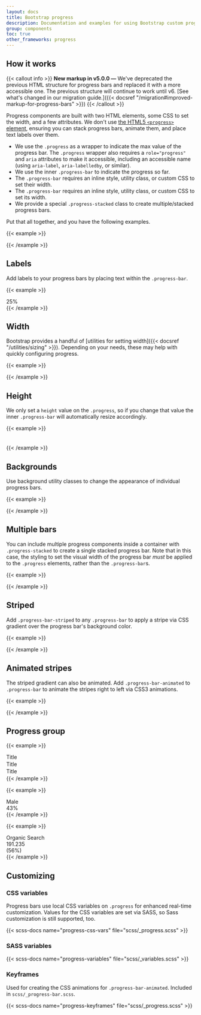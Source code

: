 ```yaml
---
layout: docs
title: Bootstrap progress
description: Documentation and examples for using Bootstrap custom progress bars featuring support for stacked bars, animated backgrounds, and text labels.
group: components
toc: true
other_frameworks: progress
---
```


## How it works

{{< callout info >}}
**New markup in v5.0.0 —** We've deprecated the previous HTML structure for progress bars and replaced it with a more accessible one. The previous structure will continue to work until v6. [See what's changed in our migration guide.]({{< docsref "/migration#improved-markup-for-progress-bars" >}})
{{< /callout >}}

Progress components are built with two HTML elements, some CSS to set the width, and a few attributes. We don't use [the HTML5 `<progress>` element](https://developer.mozilla.org/en-US/docs/Web/HTML/Element/progress), ensuring you can stack progress bars, animate them, and place text labels over them.

- We use the `.progress` as a wrapper to indicate the max value of the progress bar. The `.progress` wrapper also requires a `role="progress"` and `aria` attributes to make it accessible, including an accessible name (using `aria-label`, `aria-labelledby`, or similar).
- We use the inner `.progress-bar` to indicate the progress so far.
- The `.progress-bar` requires an inline style, utility class, or custom CSS to set their width.
- The `.progress-bar` requires an inline style, utility class, or custom CSS to set its width.
- We provide a special `.progress-stacked` class to create multiple/stacked progress bars.

Put that all together, and you have the following examples.

{{< example >}}
<div class="progress" role="progressbar" aria-label="Basic example" aria-valuenow="0" aria-valuemin="0" aria-valuemax="100">
  <div class="progress-bar" style="width: 0%"></div>
</div>
<div class="progress" role="progressbar" aria-label="Basic example" aria-valuenow="25" aria-valuemin="0" aria-valuemax="100">
  <div class="progress-bar" style="width: 25%"></div>
</div>
<div class="progress" role="progressbar" aria-label="Basic example" aria-valuenow="50" aria-valuemin="0" aria-valuemax="100">
  <div class="progress-bar" style="width: 50%"></div>
</div>
<div class="progress" role="progressbar" aria-label="Basic example" aria-valuenow="75" aria-valuemin="0" aria-valuemax="100">
  <div class="progress-bar" style="width: 75%"></div>
</div>
<div class="progress" role="progressbar" aria-label="Basic example" aria-valuenow="100" aria-valuemin="0" aria-valuemax="100">
  <div class="progress-bar" style="width: 100%"></div>
</div>
{{< /example >}}

## Labels

Add labels to your progress bars by placing text within the `.progress-bar`.

{{< example >}}
<div class="progress" role="progressbar" aria-label="Example with label" aria-valuenow="25" aria-valuemin="0" aria-valuemax="100">
  <div class="progress-bar" style="width: 25%">25%</div>
</div>
{{< /example >}}

## Width

Bootstrap provides a handful of [utilities for setting width]({{< docsref "/utilities/sizing" >}}). Depending on your needs, these may help with quickly configuring progress.

{{< example >}}
<div class="progress" role="progressbar" aria-label="Basic example" aria-valuenow="75" aria-valuemin="0" aria-valuemax="100">
  <div class="progress-bar w-75"></div>
</div>
{{< /example >}}

## Height

We only set a `height` value on the `.progress`, so if you change that value the inner `.progress-bar` will automatically resize accordingly.

{{< example >}}
<div class="progress"  role="progressbar" aria-label="Example 1px high" aria-valuenow="25" aria-valuemin="0" aria-valuemax="100" style="height: 1px">
  <div class="progress-bar" style="width: 25%"></div>
</div>
<div class="progress" role="progressbar" aria-label="Example 20px high" aria-valuenow="25" aria-valuemin="0" aria-valuemax="100" style="height: 20px">
  <div class="progress-bar" style="width: 25%"></div>
</div>
{{< /example >}}

## Backgrounds

Use background utility classes to change the appearance of individual progress bars.

{{< example >}}
<div class="progress" role="progressbar" aria-label="Success example" aria-valuenow="25" aria-valuemin="0" aria-valuemax="100">
  <div class="progress-bar bg-success" style="width: 25%"></div>
</div>
<div class="progress" role="progressbar" aria-label="Info example" aria-valuenow="50" aria-valuemin="0" aria-valuemax="100">
  <div class="progress-bar bg-info" style="width: 50%"></div>
</div>
<div class="progress" role="progressbar" aria-label="Warning example" aria-valuenow="75" aria-valuemin="0" aria-valuemax="100">
  <div class="progress-bar bg-warning" style="width: 75%"></div>
</div>
<div class="progress" role="progressbar" aria-label="Danger example" aria-valuenow="100" aria-valuemin="0" aria-valuemax="100">
  <div class="progress-bar bg-danger" style="width: 100%"></div>
</div>
{{< /example >}}

## Multiple bars

You can include multiple progress components inside a container with `.progress-stacked` to create a single stacked progress bar. Note that in this case, the styling to set the visual width of the progress bar *must* be applied to the `.progress` elements, rather than the `.progress-bar`s.

{{< example >}}
<div class="progress-stacked">
  <div class="progress" role="progressbar" aria-label="Segment one" aria-valuenow="15" aria-valuemin="0" aria-valuemax="100" style="width: 15%">
    <div class="progress-bar"></div>
  </div>
  <div class="progress" role="progressbar" aria-label="Segment two" aria-valuenow="30" aria-valuemin="0" aria-valuemax="100" style="width: 30%">
    <div class="progress-bar bg-success"></div>
  </div>
  <div class="progress" role="progressbar" aria-label="Segment three" aria-valuenow="20" aria-valuemin="0" aria-valuemax="100" style="width: 20%">
    <div class="progress-bar bg-info"></div>
  </div>
</div>
{{< /example >}}

## Striped

Add `.progress-bar-striped` to any `.progress-bar` to apply a stripe via CSS gradient over the progress bar's background color.

{{< example >}}
<div class="progress" role="progressbar" aria-label="Default striped example" aria-valuenow="10" aria-valuemin="0" aria-valuemax="100">
  <div class="progress-bar progress-bar-striped" style="width: 10%"></div>
</div>
<div class="progress" role="progressbar" aria-label="Success striped example" aria-valuenow="25" aria-valuemin="0" aria-valuemax="100">
  <div class="progress-bar progress-bar-striped bg-success" style="width: 25%"></div>
</div>
<div class="progress" role="progressbar" aria-label="Info striped example" aria-valuenow="50" aria-valuemin="0" aria-valuemax="100">
  <div class="progress-bar progress-bar-striped bg-info" style="width: 50%"></div>
</div>
<div class="progress" role="progressbar" aria-label="Warning striped example" aria-valuenow="75" aria-valuemin="0" aria-valuemax="100">
  <div class="progress-bar progress-bar-striped bg-warning" style="width: 75%"></div>
</div>
<div class="progress" role="progressbar" aria-label="Danger striped example" aria-valuenow="100" aria-valuemin="0" aria-valuemax="100">
  <div class="progress-bar progress-bar-striped bg-danger" style="width: 100%"></div>
</div>
{{< /example >}}

## Animated stripes

The striped gradient can also be animated. Add `.progress-bar-animated` to `.progress-bar` to animate the stripes right to left via CSS3 animations.

{{< example >}}
<div class="progress" role="progressbar" aria-label="Animated striped example" aria-valuenow="75" aria-valuemin="0" aria-valuemax="100">
  <div class="progress-bar progress-bar-striped progress-bar-animated" style="width: 75%"></div>
</div>
{{< /example >}}

## Progress group

{{< example >}}
<div class="d-flex mb-4">
  <div class="w-25 text-body text-opacity-75 small text-truncate">
    Title
  </div>
  <div class="w-75">
    <div class="progress" role="progressbar"  aria-valuenow="34" aria-valuemin="0" aria-valuemax="100" style="--cui-progress-height: 4px; margin-bottom: 2px">
      <div class="progress-bar bg-info"style="width: 34%"></div>
    </div>
    <div class="progress" role="progressbar" aria-valuenow="78" aria-valuemin="0" aria-valuemax="100" style="--cui-progress-height: 4px; margin-bottom: 2px">
      <div class="progress-bar bg-danger" style="width: 78%"></div>
    </div>
  </div>
</div>
<div class="d-flex mb-4">
  <div class="w-25 text-body text-opacity-75 small text-truncate">
    Title
  </div>
  <div class="w-75">
    <div class="progress" role="progressbar" aria-valuenow="56" aria-valuemin="0" aria-valuemax="100" style="--cui-progress-height: 4px; margin-bottom: 2px">
      <div class="progress-bar bg-info" style="width: 56%" ></div>
    </div>
    <div class="progress" role="progressbar" aria-valuenow="94" aria-valuemin="0" aria-valuemax="100" style="--cui-progress-height: 4px; margin-bottom: 2px">
      <div class="progress-bar bg-danger" style="width: 94%"></div>
    </div>
    <div class="progress" role="progressbar" aria-valuenow="67" aria-valuemin="0" aria-valuemax="100" style="--cui-progress-height: 4px; margin-bottom: 2px">
      <div class="progress-bar bg-success" style="width: 67%"></div>
    </div>
  </div>
</div>
<div class="d-flex mb-4">
  <div class="w-25 text-body text-opacity-75 small text-truncate">
    Title
  </div>
  <div class="w-75">
    <div class="progress" role="progressbar" aria-valuenow="56" aria-valuemin="0" aria-valuemax="100" style="--cui-progress-height: 4px; margin-bottom: 2px">
      <div class="progress-bar bg-info" style="width: 56%"></div>
    </div>
    <div class="progress" role="progressbar" aria-valuenow="94" aria-valuemin="0" aria-valuemax="100" style="--cui-progress-height: 4px; margin-bottom: 2px">
      <div class="progress-bar bg-danger" style="width: 94%"></div>
    </div>
    <div class="progress" role="progressbar" aria-valuenow="67" aria-valuemin="0" aria-valuemax="100" style="--cui-progress-height: 4px; margin-bottom: 2px">
      <div class="progress-bar bg-success" style="width: 67%"></div>
    </div>
    <div class="progress" role="progressbar" aria-valuenow="17" aria-valuemin="0" aria-valuemax="100" style="--cui-progress-height: 4px; margin-bottom: 2px">
      <div class="progress-bar bg-warning" style="width: 17%"></div>
    </div>
  </div>
</div>
{{< /example >}}

{{< example >}}
<div>
  <div class="d-flex align-items-center">
    <i class="cil-user icon icon-lg me-2"></i>
    <div>Male</div>
    <div class="ms-auto font-weight-semibold">43%</div>
  </div>
  <div>
    <div class="progress" aria-valuenow="43" aria-valuemin="0" aria-valuemax="100" role="progressbar" style="--cui-progress-height: 4px;"§>
      <div class="progress-bar bg-warning" style="width: 43%"></div>
    </div>
  </div>
</div>
{{< /example >}}

{{< example >}}
<div>
  <div class="d-flex align-items-center">
    <i class="cil-globe-alt icon icon-lg me-2"></i>
    <div>Organic Search</div>
    <div class="ms-auto font-weight-semibold me-2">191.235</div>
    <div class="text-muted small">(56%)</div>
  </div>
  <div>
    <div class="progress" aria-valuenow="43" aria-valuemin="0" aria-valuemax="100" role="progressbar" style="--cui-progress-height: 4px;"§>
      <div class="progress-bar bg-success" style="width: 43%"></div>
    </div>
  </div>
</div>
{{< /example >}}

## Customizing

### CSS variables

Progress bars use local CSS variables on `.progress` for enhanced real-time customization. Values for the CSS variables are set via SASS, so Sass customization is still supported, too.

{{< scss-docs name="progress-css-vars" file="scss/_progress.scss" >}}

### SASS variables

{{< scss-docs name="progress-variables" file="scss/_variables.scss" >}}

### Keyframes

Used for creating the CSS animations for `.progress-bar-animated`. Included in `scss/_progress-bar.scss`.

{{< scss-docs name="progress-keyframes" file="scss/_progress.scss" >}}

